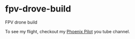 # fpv-drove-build
FPV drone build 


To see my flight, checkout my [Phoenix Pilot](https://www.youtube.com/@PhoenixPilot7958) you tube channel.   